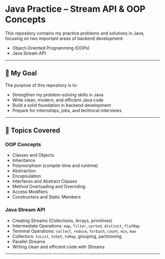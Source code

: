 # Java Practice – Stream API & OOP Concepts

This repository contains my practice problems and solutions in Java, focusing on two important areas of backend development:

- Object-Oriented Programming (OOPs)
- Java Stream API

---

## 🎯 My Goal
The purpose of this repository is to:
- Strengthen my problem-solving skills in Java  
- Write clean, modern, and efficient Java code  
- Build a solid foundation in backend development  
- Prepare for internships, jobs, and technical interviews  

---

## 📌 Topics Covered

### OOP Concepts
- Classes and Objects  
- Inheritance  
- Polymorphism (compile-time and runtime)  
- Abstraction  
- Encapsulation  
- Interfaces and Abstract Classes  
- Method Overloading and Overriding  
- Access Modifiers  
- Constructors and Static Members  

### Java Stream API
- Creating Streams (Collections, Arrays, primitives)  
- Intermediate Operations: `map`, `filter`, `sorted`, `distinct`, `flatMap`  
- Terminal Operations: `collect`, `reduce`, `forEach`, `count`, `min`, `max`  
- Collectors: `toList`, `toSet`, `toMap`, grouping, partitioning  
- Parallel Streams  
- Writing clean and efficient code with Streams  

---



